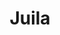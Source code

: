 ---
category: [juila] #Category ID.
hue: var(--c-themeHueBlue) #Category hue. See note [1].
title: Juila #Category title.
---